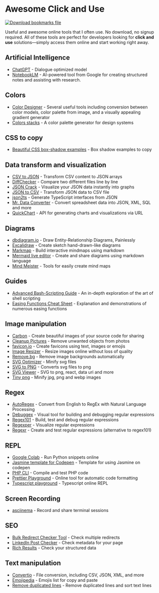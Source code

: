 
# Awesome Click and Use

[![Download bookmarks file](https://img.shields.io/badge/download-bookmarks%20file-orange)](/dist/bookmarks.html)

Useful and awesome online tools that I often use. No download, no signup required. All of these tools are perfect for developers looking for **click and use** solutions—simply access them online and start working right away.

## Artificial Intelligence
* [ChatGPT](https://chat.openai.com/chat) - Dialogue optimized model
* [NotebookLM](https://notebooklm.google.com/) - AI-powered tool from Google for creating structured notes and assisting with research.

## Colors
* [Color Designer](https://colordesigner.io/) - Several useful tools including conversion between color models, color palette from image, and a visually appealing gradient generator
* [Colors stacks](https://lokeshdhakar.com/projects/color-stacks/) - A color palette generator for design systems

## CSS to copy
* [Beautiful CSS box-shadow examples](https://getcssscan.com/css-box-shadow-examples) - Box shadow examples to copy

## Data transform and visualization
* [CSV to JSON](https://csvjson.com/) - Transform CSV content to JSON arrays
* [DiffChecker](https://www.diffchecker.com/) - Compare two different files line by line
* [JSON Crack](https://jsoncrack.com/) - Visualize your JSON data instantly into graphs
* [JSON to CSV](https://csvjson.com/json2csv) - Transform JSON data to CSV file
* [json2ts](http://json2ts.com/) - Generate TypeScript interfaces from JSON
* [Mr. Data Converter](https://shancarter.github.io/mr-data-converter/) - Convert spreadsheet data into JSON, XML, SQL and more
* [QuickChart](https://quickchart.io/sandbox) - API for generating charts and visualizations via URL

## Diagrams
* [dbdiagram.io](https://dbdiagram.io/d) - Draw Entity-Relationship Diagrams, Painlessly
* [Excalidraw](https://excalidraw.com/) - Create sketch hand-drawn-like diagrams
* [Markmap](https://markmap.js.org/repl) - Build interactive mindmaps using markdown
* [Mermaid live editor](https://mermaid-js.github.io/mermaid-live-editor/edit) - Create and share diagrams using markdown language
* [Mind Meister](https://www.mindmeister.com/) - Tools for easily create mind maps 

## Guides
* [Advanced Bash-Scripting Guide](https://tldp.org/LDP/abs/html/) - An in-depth exploration of the art of shell scripting
* [Easing Functions Cheat Sheet](https://easings.net/) - Explanation and demonstrations of numerous easing functions

## Image manipulation
* [Carbon](https://carbon.now.sh) - Create beautiful images of your source code for sharing
* [Cleanup Pictures](https://cleanup.pictures/) - Remove unwanted objects from photos
* [favicon.io](https://favicon.io/) - Create favicons using text, images or emojis
* [Image Resizer](https://imageresizer.com/) - Resize images online without loss of quality
* [Remove.bg](https://www.remove.bg/pt-br/upload) - Remove image backgrounds automatically
* [SVG Optimizer](https://svgoptimizer.com/) - Minify svg files
* [SVG to PNG](https://svgtopng.com/) - Converts svg files to png
* [SVG Viewer](https://www.svgviewer.dev/) - SVG to png, react, data uri and more
* [Tiny png](https://tinypng.com/) - Minify jpg, png and webp images

## Regex
* [AutoRegex](https://www.autoregex.xyz/) - Convert from English to RegEx with Natural Language Processing
* [Debuggex](https://www.debuggex.com/) - Visual tool for building and debugging regular expressions
* [Regex101](https://regex101.com/) - Build, test and debug regular expressions
* [Regexper](https://regexper.com/) - Visualize regular expressions
* [Regexr](https://regexr.com/) - Create and test regular expressions (alternative to regex101)

## REPL
* [Google Colab](https://colab.research.google.com/) - Run Python snippets online
* [Jasmine template for Codepen](https://codepen.io/teles/pen/aKrBrg) - Template for using Jasmine on codepen
* [PHP CLI](https://replit.com/languages/php_cli) - Compile and test PHP code
* [Prettier Playground](https://prettier.io/playground/) - Online tool for automatic code formatting
* [Typescript playground](https://www.typescriptlang.org/play) - Typescript online REPL

## Screen Recording
* [asciinema](https://asciinema.org/) - Record and share terminal sessions

## SEO
* [Bulk Redirect Checker Tool](https://www.redirect-checker.org/bulk-redirect-checker.php) - Check multiple redirects
* [LinkedIn Post Checker](https://www.linkedin.com/post-inspector/inspect/teles.dev.br) - Check metadata for your page
* [Rich Results](https://search.google.com/test/rich-results) - Check your structured data

## Text manipulation
* [Convertio](https://convertio.co/pt/) - File conversion, including CSV, JSON, XML, and more
* [Emojipedia](https://emojipedia.org/) - Emojis list for copy and paste
* [Remove duplicated lines](https://www.textfixer.com/tools/remove-duplicate-lines.php) - Remove duplicated lines and sort text lines
